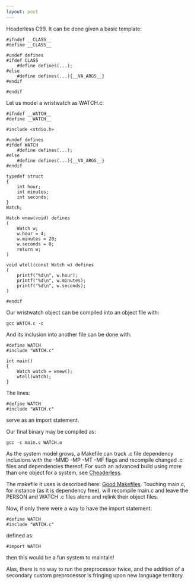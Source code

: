 ```yaml
---
layout: post
---
```


Headerless C99. It can be done given a basic template:

    #ifndef __CLASS__
    #define __CLASS__

    #undef defines
    #ifdef CLASS
        #define defines(...);
    #else
        #define defines(...){__VA_ARGS__}
    #endif

    #endif

Let us model a wristwatch as WATCH.c:

    #ifndef __WATCH__
    #define __WATCH__

    #include <stdio.h>

    #undef defines
    #ifdef WATCH
        #define defines(...);
    #else
        #define defines(...){__VA_ARGS__}
    #endif

    typedef struct
    {
        int hour;
        int minutes;
        int seconds;
    }
    Watch;

    Watch wnew(void) defines
    (
        Watch w;
        w.hour = 4;
        w.minutes = 20;
        w.seconds = 0;
        return w;
    )

    void wtell(const Watch w) defines
    (
        printf("%d\n", w.hour);
        printf("%d\n", w.minutes);
        printf("%d\n", w.seconds);
    )

    #endif

Our wristwatch object can be compiled into an object file with:

    gcc WATCH.c -c

And its inclusion into another file can be done with:

    #define WATCH
    #include "WATCH.c"

    int main()
    {
        Watch watch = wnew();
        wtell(watch);
    }

The lines:

    #define WATCH
    #include "WATCH.c"

serve as an import statement.

Our final binary may be compiled as:

    gcc -c main.c WATCH.o

As the system model grows, a Makefile can track .c file dependency inclusions with the
-MMD -MP -MT -MF flags and recompile changed .c files and dependencies thereof. For such an
advanced build using more than one object for a system, see [Cheaderless](https://github.com/glouw/cheaderless).

The makefile it uses is described here: [Good Makefiles](http://glouw.com/2018/04/14/Good-Makefiles.html).
Touching main.c, for instance (as it is dependency free), will recompile main.c and leave the PERSON and WATCH
.c files alone and relink their object files.

Now, if only there were a way to have the import statement:

    #define WATCH
    #include "WATCH.c"

defined as:

    #import WATCH

then this would be a fun system to maintain!

Alas, there is no way to run the preprocessor twice, and the addition of a secondary custom preprocessor
is fringing upon new language territory.
